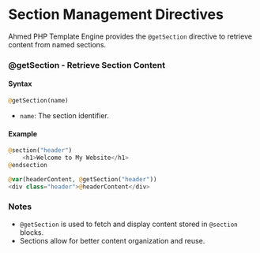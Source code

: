# Section Management Directives

Ahmed PHP Template Engine provides the `@getSection` directive to retrieve content from named sections.

### @getSection - Retrieve Section Content

#### Syntax

```php
@getSection(name)
```

* `name`: The section identifier.

#### Example

```php
@section("header")
    <h1>Welcome to My Website</h1>
@endsection

@var(headerContent, @getSection("header"))
<div class="header">@headerContent</div>
```

### Notes

* `@getSection` is used to fetch and display content stored in `@section` blocks.
* Sections allow for better content organization and reuse.
